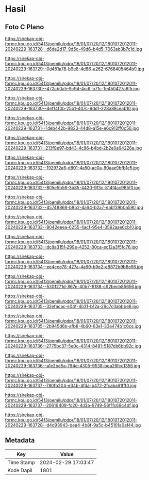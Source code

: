 # Hasil

## Foto C Plano

https://sirekap-obj-formc.kpu.go.id/54f3/pemilu/pdpr/18/01/07/20/12/1801072012011-20240229-163728--d6de2d17-9d5c-49d6-b4d5-7063ab3b7c1d.jpg

https://sirekap-obj-formc.kpu.go.id/54f3/pemilu/pdpr/18/01/07/20/12/1801072012011-20240229-163729--0d451a78-b9e8-4d86-a262-6768405464b9.jpg

https://sirekap-obj-formc.kpu.go.id/54f3/pemilu/pdpr/18/01/07/20/12/1801072012011-20240229-163730--472ab0a5-9c94-4cdf-b71c-1e450427a6f5.jpg

https://sirekap-obj-formc.kpu.go.id/54f3/pemilu/pdpr/18/01/07/20/12/1801072012011-20240229-163730--4ef14f0b-25b1-407c-9dd1-228a88ceab10.jpg

https://sirekap-obj-formc.kpu.go.id/54f3/pemilu/pdpr/18/01/07/20/12/1801072012011-20240229-163731--1deb442b-9823-44d8-a15e-e6c912ff0c50.jpg

https://sirekap-obj-formc.kpu.go.id/54f3/pemilu/pdpr/18/01/07/20/12/1801072012011-20240229-163731--213f9e97-bd43-4c96-b4bd-2b2e0a64226e.jpg

https://sirekap-obj-formc.kpu.go.id/54f3/pemilu/pdpr/18/01/07/20/12/1801072012011-20240229-163732--192972a6-d801-4a50-ac0a-80aae9bfb1e5.jpg

https://sirekap-obj-formc.kpu.go.id/54f3/pemilu/pdpr/18/01/07/20/12/1801072012011-20240229-163732--805e5b56-3b85-4420-9f3c-814f4ac985f0.jpg

https://sirekap-obj-formc.kpu.go.id/54f3/pemilu/pdpr/18/01/07/20/12/1801072012011-20240229-163732--45748868-b8b2-4a64-b2a7-eabf39b0a590.jpg

https://sirekap-obj-formc.kpu.go.id/54f3/pemilu/pdpr/18/01/07/20/12/1801072012011-20240229-163733--9042eeea-6255-4acf-95e4-3592aae6cb10.jpg

https://sirekap-obj-formc.kpu.go.id/54f3/pemilu/pdpr/18/01/07/20/12/1801072012011-20240229-163733--dc8a315f-299e-4252-80ca-ec12a3f5fc76.jpg

https://sirekap-obj-formc.kpu.go.id/54f3/pemilu/pdpr/18/01/07/20/12/1801072012011-20240229-163734--ee4cce78-427a-4a69-b9e2-e8872b9b8e98.jpg

https://sirekap-obj-formc.kpu.go.id/54f3/pemilu/pdpr/18/01/07/20/12/1801072012011-20240229-163734--5301271d-867e-40b7-8188-c92becb85656.jpg

https://sirekap-obj-formc.kpu.go.id/54f3/pemilu/pdpr/18/01/07/20/12/1801072012011-20240229-163735--32efacac-e04f-4b31-b12a-26c7c0abbbe8.jpg

https://sirekap-obj-formc.kpu.go.id/54f3/pemilu/pdpr/18/01/07/20/12/1801072012011-20240229-163735--2b945d6b-afb8-4b60-83e1-33e474b1c6ce.jpg

https://sirekap-obj-formc.kpu.go.id/54f3/pemilu/pdpr/18/01/07/20/12/1801072012011-20240229-163736--2775bc37-5e0c-4314-8491-5187db6bb92c.jpg

https://sirekap-obj-formc.kpu.go.id/54f3/pemilu/pdpr/18/01/07/20/12/1801072012011-20240229-163736--a1e2be5a-794e-4305-9538-bea26fcc1356.jpg

https://sirekap-obj-formc.kpu.go.id/54f3/pemilu/pdpr/18/01/07/20/12/1801072012011-20240229-163737--780fb204-e34b-4f4a-b472-2fcaba61fff0.jpg

https://sirekap-obj-formc.kpu.go.id/54f3/pemilu/pdpr/18/01/07/20/12/1801072012011-20240229-163737--20619409-fc20-4d3a-9749-56f1fc69c4df.jpg

https://sirekap-obj-formc.kpu.go.id/54f3/pemilu/pdpr/18/01/07/20/12/1801072012011-20240229-163728--d4d93943-bea4-4b8f-9a5c-b45101a0af44.jpg


## Metadata

| Key        | Value               |
| ---------- | ------------------- |
| Time Stamp | 2024-02-29 17:03:47 |
| Kode Dapil | 1801                |




